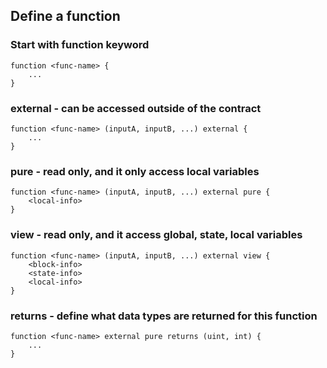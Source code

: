 ## Define a function

### Start with function keyword

```solidity
function <func-name> {
    ...
}
```
### external - can be accessed outside of the contract

```solidity
function <func-name> (inputA, inputB, ...) external {
    ...
}
```

### pure - read only, and it only access local variables

```solidity
function <func-name> (inputA, inputB, ...) external pure {
    <local-info>
}
```

### view - read only, and it access global, state, local variables

```solidity
function <func-name> (inputA, inputB, ...) external view {
    <block-info>
    <state-info>
    <local-info>
}
```

### returns - define what data types are returned for this function

```solidity
function <func-name> external pure returns (uint, int) {
    ...
}
```